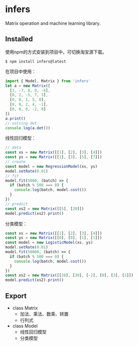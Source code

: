 # infers
Matrix operation and machine learning library.

## Installed
使用npm的方式安装到项目中，可切换淘宝源下载。
```shell
$ npm install infers@latest
```

在项目中使用：
```ts
import { Model, Matrix } from 'infers'
let a = new Matrix([
  [3, -7, 8, 9, -6],
  [0, 2, -5, 7, 3],
  [0, 0, 1, 5, 0],
  [0, 0, 2, 4, -1],
  [0, 0, 0, -2, 0]
])
a.print()
// solving det
console.log(a.det())
```
线性回归模型：
```ts
// data
const xs = new Matrix([[1], [2], [3], [4]])
const ys = new Matrix([[1], [3], [5], [7]])
// create
const model = new RegressionModel(xs, ys)
model.setRate(0.01)
// fit
model.fit(5000, (batch) => {
  if (batch % 500 === 0) {
    console.log(batch, model.cost())
  }
})
// predict
const xs2 = new Matrix([[5], [20]])
model.predict(xs2).print()
```
分类模型：
```ts
const xs = new Matrix([[1], [2], [3], [4]])
const ys = new Matrix([[0], [0], [1], [1]])
const model = new LogisticModel(xs, ys)
model.setRate(0.01)
model.fit(50000, (batch) => {
  if (batch % 500 === 0) {
    console.log(batch, model.cost())
  }
})
const xs2 = new Matrix([[20], [30], [-2], [0], [3], [2]])
model.predict(xs2).print()
```

## Export
- class Matrix
  - 加法、乘法、数乘、转置
  - 行列式
- class Model
  - 线性回归模型
  - 分类模型